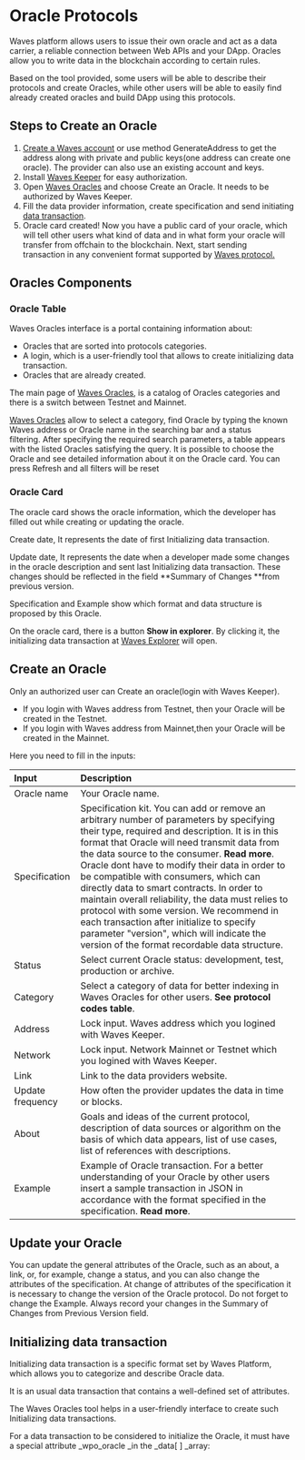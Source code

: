# Oracle Protocols

Waves platform allows users to issue their own oracle and act as a data carrier, a reliable connection between Web APIs and your DApp. Oracles allow you to write data in the blockchain according to certain rules.

Based on the tool provided, some users will be able to describe their protocols and create Oracles, while other users will be able to easily find already created oracles and build DApp using this protocols.



## Steps to Create an Oracle

1. [Create a Waves account](/waves-client/account-management.md) or use method GenerateAddress to get the address along with private and public keys\(one address can create one oracle\). The provider can also use an existing account and keys.
2. Install [Waves Keeper](/waves-client/account-management/waves-keeper.md) for easy authorization.
3. Open [Waves Oracles](https://oracles.wavesexplorer.com/) and choose Create an Oracle. It needs to be authorized by Waves Keeper.
4. Fill the data provider information, create specification and send initiating [data transaction](/waves-environment/waves-protocol/data-transaction.md).
5. Oracle card created! Now you have a public card of your oracle, which will tell other users what kind of data and in what form your oracle will transfer from offchain to the blockchain. Next, start sending transaction in any convenient format supported by [Waves protocol.](/waves-environment/waves-protocol.md)

## Oracles Components 

### Oracle Table

Waves Oracles interface is a portal containing information about:

* Oracles that are sorted into protocols categories.
* A login, which is a user-friendly tool that allows to create initializing data transaction.
* Oracles that are already created.

The main page of [Waves Oracles](https://oracles.wavesexplorer.com/), is a catalog of Oracles categories and there is a switch between Testnet and Mainnet.

[Waves Oracles](https://oracles.wavesexplorer.com/) allow to select a category, find Oracle by typing the known Waves address or Oracle name in the searching bar and a status filtering. After specifying the required search parameters, a table appears with the listed Oracles satisfying the query. It is possible to choose the Oracle and see detailed information about it on the Oracle card. You can press Refresh and all filters will be reset

### Oracle Card

The oracle card shows the oracle information, which the developer has filled out while creating or updating the oracle.

Create date, It represents the date of first Initializing data transaction.

Update date, It represents the date when a developer made some changes in the oracle description and sent last Initializing data transaction. These changes should be reflected in the field **Summary of Changes **from previous version.

Specification and Example show which format and data structure is proposed by this Oracle.

On the oracle card, there is a button **Show in explorer**. By clicking it, the initializing data transaction at [Waves Explorer](https://wavesexplorer.com/) will open.



## Create an Oracle

Only an authorized user can Create an oracle\(login with Waves Keeper\).

* If you login with Waves address from Testnet, then your Oracle will be created in the Testnet.
* If you login with Waves address from Mainnet,then your Oracle will be created in the Mainnet.

Here you need to fill in the inputs:

| Input | Description |
| :--- | :--- |
| Oracle name | Your Oracle name. |
| Specification | Specification kit. You can add or remove an arbitrary number of parameters by specifying their type, required and description. It is in this format that Oracle will need transmit data from the data source to the consumer. **Read more**. Oracle dont have to modify their data in order to be compatible with consumers, which can directly data to smart contracts. In order to maintain overall reliability, the data must relies to protocol with some version. We recommend in each transaction after initialize to specify parameter "version", which will indicate the version of the format recordable data structure. |
| Status | Select current Oracle status: development, test, production or archive. |
| Category | Select a category of data for better indexing in Waves Oracles for other users. **See protocol codes table**. |
| Address | Lock input. Waves address which you logined with Waves Keeper. |
| Network | Lock input. Network Mainnet or Testnet which you logined with Waves Keeper. |
| Link | Link to the data providers website. |
| Update frequency | How often the provider updates the data in time or blocks. |
| About | Goals and ideas of the current protocol, description of data sources or algorithm on the basis of which data appears, list of use cases, list of references with descriptions. |
| Example | Example of Oracle transaction. For a better understanding of your Oracle by other users insert a sample transaction in JSON in accordance with the format specified in the specification. **Read more**. |



## Update your Oracle

You can update the general attributes of the Oracle, such as an about, a link, or, for example, change a status, and you can also change the attributes of the specification. At change of attributes of the specification it is necessary to change the version of the Oracle protocol. Do not forget to change the Example. Always record your changes in the Summary of Changes from Previous Version field.



## Initializing data transaction

Initializing data transaction is a specific format set by Waves Platform, which allows you to categorize and describe Oracle data.

It is an usual data transaction that contains a well-defined set of attributes.

The Waves Oracles tool helps in a user-friendly interface to create such Initializing data transactions.

For a data transaction to be considered to initialize the Oracle, it must have a special attribute _wpo\_oracle _in the _data\[ \] _array:



